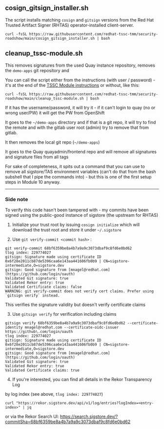 ## cosign_gitsign_installer.sh

The script installs matching `cosign` and `gitsign` versions from the Red Hat Trusted Artifact Signer (RHTAS) operator-installed client-server.

```
curl -fsSL https://raw.githubusercontent.com/redhat-tssc-tmm/security-roadshow/main/cosign_gitsign_installer.sh | bash
```

## cleanup_tssc-module.sh 

This removes signatures from the used Quay instance repository, removes the `demo-apps` git repository and 

You can call the script either from the instructions (with user / password) - it's at the end of the [TSSC Module instructions](https://github.com/mfosterrox/openshift-security-roadshow/blob/main/content/modules/ROOT/pages/10-tssc.adoc) or without, like this: 
```
curl -fsSL https://raw.githubusercontent.com/redhat-tssc-tmm/security-roadshow/main/cleanup_tssc-module.sh | bash
``` 
If it has the username/password, it will try it - if it can't login to quay (no or wrong user/PW) it will get the PW from OpenShift

It goes to the `~/demo-apps` directory and if that is a git repo, it will try to find the remote and with the gitlab user root (admin) try to remove that from gitlab.

It then removes the local git repo (`~/demo-apps`)

It goes to the Quay quayadmin/frontend repo and will remove all signatures and signature files from all tags

For sake of completeness, it spits out a command that you can use to remove all sigstore/TAS environment variables (can't do that from the bash subshell that I pipe the commands into) - but this is one of the first setup steps in Module 10 anyway.



--- 


### Side note
To verify this code hasn't been tampered with - my commits have been signed using the public-good instance of sigstore (the upstream for RHTAS)

1) Initialize your trust root by issuing 
`cosign initialize`
which will download the trust root and store it under `~/.sigstore`

2) Use `git verify-commit <commit hash>` :

```
git verify-commit 68bf6359be8a4b7a9a9c3073dbaf9c8fd6e0bd62
tlog index: 229774027
gitsign: Signature made using certificate ID 0x6f28e2011cb87de5396caa6e143aa441606fb0b9 | CN=sigstore-intermediate,O=sigstore.dev
gitsign: Good signature from [mnagel@redhat.com](https://github.com/login/oauth)
Validated Git signature: true
Validated Rekor entry: true
Validated Certificate claims: false
WARNING: git verify-commit does not verify cert claims. Prefer using `gitsign verify` instead.
```

This verifies the signature validity but doesn't verify certificate claims 

3) Use `gitsign verify` for verification including claims

```
gitsign verify 68bf6359be8a4b7a9a9c3073dbaf9c8fd6e0bd62 --certificate-identity mnagel@redhat.com --certificate-oidc-issuer https://github\.com/login/oauth
tlog index: 229774027
gitsign: Signature made using certificate ID 0x6f28e2011cb87de5396caa6e143aa441606fb0b9 | CN=sigstore-intermediate,O=sigstore.dev
gitsign: Good signature from [mnagel@redhat.com](https://github.com/login/oauth)
Validated Git signature: true
Validated Rekor entry: true
Validated Certificate claims: true
``` 

4) If you're interested, you can find all details in the Rekor Transparency Log

by log index (see above, `tlog index: 229774027`)

```
curl "https://rekor.sigstore.dev/api/v1/log/entries?logIndex=<entry-index>" | jq
```

or via the Rekor Search UI: https://search.sigstore.dev/?commitSha=68bf6359be8a4b7a9a9c3073dbaf9c8fd6e0bd62 

